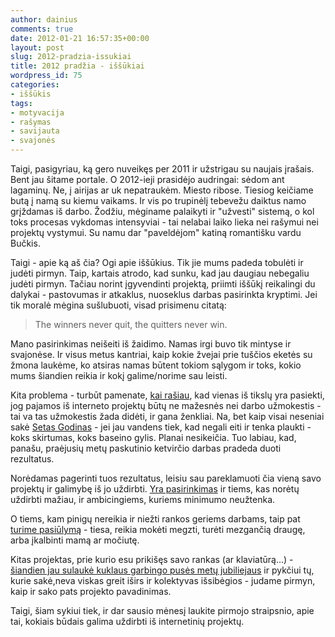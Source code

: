```yaml
---
author: dainius
comments: true
date: 2012-01-21 16:57:35+00:00
layout: post
slug: 2012-pradzia-issukiai
title: 2012 pradžia - iššūkiai
wordpress_id: 75
categories:
- iššūkis
tags:
- motyvacija
- rašymas
- savijauta
- svajonės
---
```




Taigi, pasigyriau, ką gero nuveikęs per 2011 ir užstrigau su naujais įrašais. Bent jau šitame portale. O 2012-ieji prasidėjo audringai: sėdom ant lagaminų. Ne, į airijas ar uk nepatraukėm. Miesto ribose. Tiesiog keičiame butą į namą su kiemu vaikams. Ir vis po trupinėlį tebevežu daiktus namo grįždamas iš darbo. Žodžiu, mėginame palaikyti ir "užvesti" sistemą, o kol toks procesas vykdomas intensyviai - tai nelabai laiko lieka nei rašymui nei projektų vystymui. Su namu dar "paveldėjom" katiną romantišku vardu Bučkis.

Taigi - apie ką aš čia? Ogi apie iššūkius. Tik jie mums padeda tobulėti ir judėti pirmyn. Taip, kartais atrodo, kad sunku, kad jau daugiau nebegaliu judėti pirmyn. Tačiau norint įgyvendinti projektą, priimti iššūkį reikalingi du dalykai - pastovumas ir atkaklus, nuoseklus darbas pasirinkta kryptimi. Jei tik moralė mėgina sušlubuoti, visad prisimenu citatą:


<blockquote>The winners never quit, the quitters never win.</blockquote>


Mano pasirinkimas neišeiti iš žaidimo. Namas irgi buvo tik mintyse ir svajonėse. Ir visus metus kantriai, kaip kokie žvejai prie tuščios eketės su žmona laukėme, ko atsiras namas būtent tokiom sąlygom ir toks, kokio mums šiandien reikia ir kokį galime/norime sau leisti.

Kita problema - turbūt pamenate, [kai rašiau](http://30dienu.lt/2011-ieji-ka-gero-nuveikiau-siemet/), kad vienas iš tikslų yra pasiekti, jog pajamos iš interneto projektų būtų ne mažesnės nei darbo užmokestis - tai va tas užmokestis žada didėti, ir gana ženkliai. Na, bet kaip visai neseniai sakė [Setas Godinas](http://sethgodin.typepad.com/seths_blog/2012/01/over-your-head.html) - jei jau vandens tiek, kad negali eiti ir tenka plaukti - koks skirtumas, koks baseino gylis. Planai nesikeičia. Tuo labiau, kad, panašu, praėjusių metų paskutinio ketvirčio darbas pradeda duoti rezultatus.

Norėdamas pagerinti tuos rezultatus, leisiu sau pareklamuoti čia vieną savo projektų ir galimybę iš jo uždirbti. [Yra pasirinkimas](http://eitne.lt/2012/uzdirbk-2012-aisiais-kartu-su-eitne-lt/) ir tiems, kas norėtų uždirbti mažiau, ir ambicingiems, kuriems minimumo neužtenka.

O tiems, kam pinigų nereikia ir niežti rankos geriems darbams, taip pat [turime pasiūlymą](http://eitne.lt/2012/padovanokime-siluma-maziesiems-neisnesiotukams/) - tiesa, reikia mokėti megzti, turėti mezgančią draugę, arba įkalbinti mamą ar močiutę.

Kitas projektas, prie kurio esu prikišęs savo rankas (ar klaviatūrą...) - [šiandien jau sulaukė kuklaus garbingo pusės metų jubiliejaus](http://www.fwd.lt/2012/apzvalgos/fwd-lt-komandos-ispudziai-po-puses-metu-eteryje/) ir pykčiui tų, kurie sakė,neva viskas greit iširs ir kolektyvas išsibėgios - judame pirmyn, kaip ir sako pats projekto pavadinimas.

Taigi, šiam sykiui tiek, ir dar sausio mėnesį laukite pirmojo straipsnio, apie tai, kokiais būdais galima uždirbti iš internetinių projektų.
